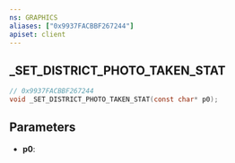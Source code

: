 ```yaml
---
ns: GRAPHICS
aliases: ["0x9937FACBBF267244"]
apiset: client
---
```

## _SET_DISTRICT_PHOTO_TAKEN_STAT

```c
// 0x9937FACBBF267244
void _SET_DISTRICT_PHOTO_TAKEN_STAT(const char* p0);
```


## Parameters
* **p0**: